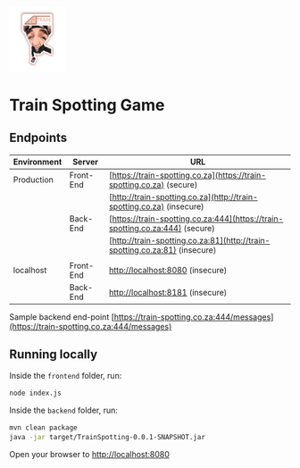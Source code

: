 <img src="./frontend/public/TrainSpottingLogo.png" alt="" width="100">

# Train Spotting Game

## Endpoints

| Environment | Server | URL |
|-----|-----|-----|
| Production | Front-End | [https://train-spotting.co.za](https://train-spotting.co.za) (secure) |
|  |  | [http://train-spotting.co.za](http://train-spotting.co.za) (insecure) |
|  | Back-End | [https://train-spotting.co.za:444](https://train-spotting.co.za:444) (secure) |
|  |  | [http://train-spotting.co.za:81](http://train-spotting.co.za:81) (insecure) |
|  |  |  |
| localhost | Front-End | [http://localhost:8080](http://localhost:8080) (insecure) |
|  | Back-End | [http://localhost:8181](http://localhost:8181) (insecure) |

Sample backend end-point
[https://train-spotting.co.za:444/messages](https://train-spotting.co.za:444/messages)

## Running locally

Inside the `frontend` folder, run:

```bash
node index.js
```

Inside the `backend` folder, run:

```bash
mvn clean package
java -jar target/TrainSpotting-0.0.1-SNAPSHOT.jar
```

Open your browser to [http://localhost:8080](http://localhost:8080)
